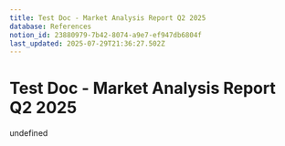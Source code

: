 ```yaml
---
title: Test Doc - Market Analysis Report Q2 2025
database: References
notion_id: 23880979-7b42-8074-a9e7-ef947db6804f
last_updated: 2025-07-29T21:36:27.502Z
---
```


# Test Doc - Market Analysis Report Q2 2025

undefined